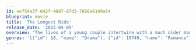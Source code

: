 ```yaml
---
id: eef54a3f-842f-4087-87d3-7656a6149a54
blueprint: movie
title: 'The Longest Ride'
release_date: '2015-04-09'
overview: "The lives of a young couple intertwine with a much older man as he reflects back on a lost love while he's trapped in an automobile crash."
genres: '[{"id": 18, "name": "Drama"}, {"id": 10749, "name": "Romance"}]'
---
```


